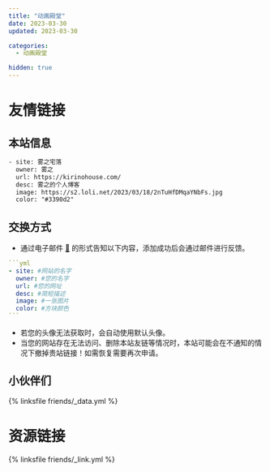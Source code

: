 ```yaml
---
title: "动画殿堂"
date: 2023-03-30
updated: 2023-03-30

categories: 
  - 动画殿堂

hidden: true
---
```


# 友情链接

## 本站信息

```html
- site: 雾之宅落
  owner: 雾之
  url: https://kirinohouse.com/
  desc: 雾之的个人博客
  image: https://s2.loli.net/2023/03/18/2nTuHfDMqaYNbFs.jpg
  color: "#3390d2"
```

## 交换方式

- 通过电子邮件 [:email:](mailto:kirikirino@icloud.com) 的形式告知以下内容，添加成功后会通过邮件进行反馈。

~~~yml
```yml
- site: #网站的名字
  owner: #您的名字
  url: #您的网址
  desc: #简短描述
  image: #一张图片
  color: #方块颜色
```
~~~

- 若您的头像无法获取时，会自动使用默认头像。
- 当您的网站存在无法访问、删除本站友链等情况时，本站可能会在不通知的情况下撤掉贵站链接！如需恢复需要再次申请。

## 小伙伴们

{% linksfile friends/_data.yml %}

# 资源链接

{% linksfile friends/_link.yml %}
